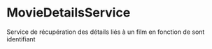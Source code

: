 # MovieDetailsService
Service de récupération des détails liés à un film en fonction de sont identifiant
